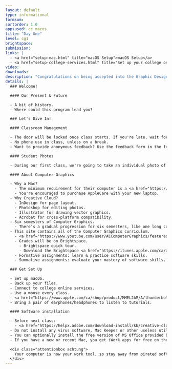 ```yaml
---
layout: default
type: informational
formsum:
sortorder: 1.0
appsused: cc macos
title: "Day One"
level: cg1
brightspace:
submission:
links: |
  - <a href="setup-mac.html" title="macOS Setup">macOS Setup</a>
  - <a href="setup-college-services.html" title="Set up your college online services">Setup College Services</a>
video: 
downloads:
description: "Congratulations on being accepted into the Graphic Design program at Algonquin College. We have a number of topics to cover in our first Computer Graphics class."
details: |
  ### Welcome!

  #### Our Present & Future

  - A bit of history.
  - Where could this program lead you?

  ### Let's Dive In!

  #### Classroom Management

  - The door will be locked once class starts. If you're late, wait for a break before coming in.
  - No phone use in class, unless on a break.
  - Want to provide anonymous feedback? Use the feedback form in the footer.

  #### Student Photos

  - During our first class, we're going to take an individual photo of each of you for our faculty records.

  #### About Computer Graphics

  - Why a Mac?
    - The minimum requirement for their computer is a <a href="https://www.apple.com/ca_edu_93120/shop/buy-mac/macbook-pro/15-inch" title="Apple.com: education pricing on the 15&quot; MacBook Pro" target="_blank">15” Retina MacBook Pro</a>.
    - You're encouraged to purchase AppleCare with your new laptop.
  - Why Creative Cloud?
    - InDesign for page layout.
    - Photoshop for editing photos.
    - Illustrator for drawing vector graphics.
    - Acrobat for cross-platform compatibility.
  - Six semesters of Computer Graphics.
    - There’s a gradual progression for six semesters, like one long course.
  - This site contains all of the Computer Graphics curriculum.
    - <a href="https://www.youtube.com/user/ACComputerGraphics/featured" title="Computer Graphics YouTube Channel" target="_blank">CG YouTube Channel</a>.
    - Grades will be on Brightspace.
      - Brightspace quick tour.
      - Download the Brightspace <a href="https://itunes.apple.com/ca/app/brightspace-pulse/id1001688546?mt=8" alt:="Brightspace for iOS" target="_blank">app for iOS</a> or <a href="https://play.google.com/store/apps/details?id=com.d2l.brightspace.student.android&amp;hl=en" alt:="Brightspace for Android" target="_blank">for Android</a>.
    - Formative assignments: learn & practice software skills.
    - Summative assignments: evaluate your mastery of software skills.

  ### Get Set Up

  - Set up macOS.
  - Back up your files.
  - Connect to college online services.
  - Use a mouse every class.
  - <a href="https://www.apple.com/ca/shop/product/MMEL2AM/A/thunderbolt-3-usb-c-to-thunderbolt-2-adapter" title="Thunderbolt 3 USB-C to Thunderbolt 2 adaptor" target="_blank">Purchase this adaptor</a> to connect to displays.
  - Bring a pair of earphones/headphones to listen to tutorials.

  #### Software installation

  - Before next class:
    - <a href="https://helpx.adobe.com/download-install/kb/creative-cloud-desktop-app-download.html" alt:="Install Adobe Desktop App" target="_blank">Install Creative Cloud</a> applications listed above. If you already have them, apply any available updates.
  - Do not install any virus software, Mac Keeper or other useless utilities.
  - You can optionally install the free version of MS Office provided by the College.
  - If you have a new or recent Mac, you get iWork apps for free on the Mac App Store.

  <div class="attentionbox achtung">
    Your computer is now your work tool, so stay away from pirated software.
  </div>
---
```

